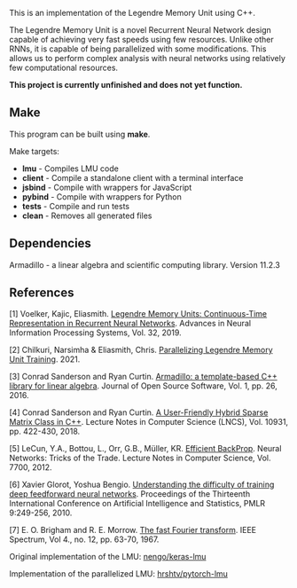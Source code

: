 This is an implementation of the Legendre Memory Unit using C++.

The Legendre Memory Unit is a novel Recurrent Neural Network design capable of achieving very fast speeds using few resources. Unlike other RNNs, it is capable of being parallelized with some modifications. This allows us to perform complex analysis with neural networks using relatively few computational resources.  

**This project is currently unfinished and does not yet function.**

## Make 

This program can be built using **make**. 

Make targets:
* **lmu**  -            Compiles LMU code
* **client** -          Compile a standalone client with a terminal interface
* **jsbind** -          Compile with wrappers for JavaScript
* **pybind** -          Compile with wrappers for Python 
* **tests** -           Compile and run tests 
* **clean**  -          Removes all generated files

## Dependencies
Armadillo - a linear algebra and scientific computing library. Version 11.2.3

## References

[1] Voelker, Kajic, Eliasmith. [Legendre Memory Units: Continuous-Time Representation in Recurrent Neural Networks](https://proceedings.neurips.cc/paper/2019/file/952285b9b7e7a1be5aa7849f32ffff05-Paper.pdf). Advances in Neural Information Processing Systems, Vol. 32, 2019. 

[2] Chilkuri, Narsimha & Eliasmith, Chris. [Parallelizing Legendre Memory Unit Training](https://www.researchgate.net/publication/349546847_Parallelizing_Legendre_Memory_Unit_Training). 2021. 

[3] Conrad Sanderson and Ryan Curtin. [Armadillo: a template-based C++ library for linear algebra](http://arma.sourceforge.net/armadillo_joss_2016.pdf). Journal of Open Source Software, Vol. 1, pp. 26, 2016.

[4] Conrad Sanderson and Ryan Curtin. [A User-Friendly Hybrid Sparse Matrix Class in C++](http://arma.sourceforge.net/armadillo_lncs_2018.pdf). Lecture Notes in Computer Science (LNCS), Vol. 10931, pp. 422-430, 2018.

[5] LeCun, Y.A., Bottou, L., Orr, G.B., Müller, KR. [Efficient BackProp](https://link.springer.com/chapter/10.1007/978-3-642-35289-8_3). Neural Networks: Tricks of the Trade. Lecture Notes in Computer Science, Vol. 7700, 2012. 

[6] Xavier Glorot, Yoshua Bengio. [Understanding the difficulty of training deep feedforward neural networks](http://proceedings.mlr.press/v9/glorot10a.html). Proceedings of the Thirteenth International Conference on Artificial Intelligence and Statistics, PMLR 9:249-256, 2010. 

[7] E. O. Brigham and R. E. Morrow. [The fast Fourier transform](https://ieeexplore.ieee.org/abstract/document/5217220). IEEE Spectrum, Vol 4., no. 12, pp. 63-70, 1967.

Original implementation of the LMU: [nengo/keras-lmu](https://github.com/nengo/keras-lmu)

Implementation of the parallelized LMU: [hrshtv/pytorch-lmu](https://github.com/hrshtv/pytorch-lmu)

